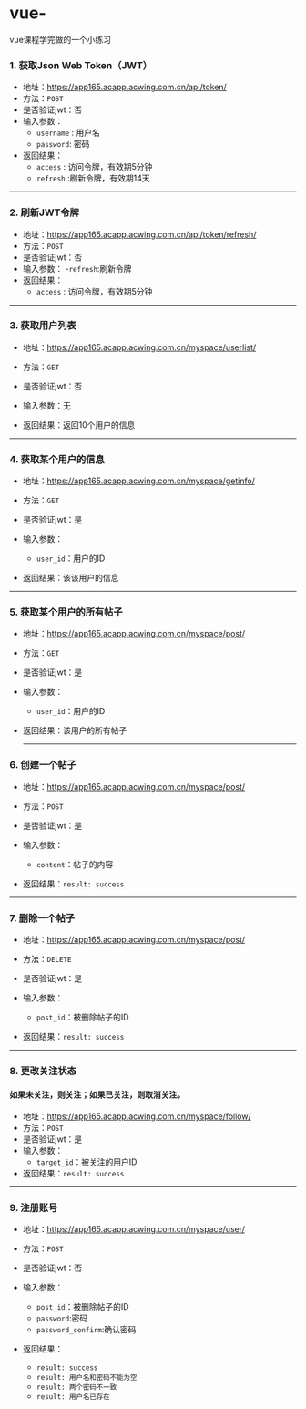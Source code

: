 # vue-
vue课程学完做的一个小练习

###  1. 获取Json Web Token（JWT）

- 地址：https://app165.acapp.acwing.com.cn/api/token/
- 方法：```POST```
- 是否验证jwt：否
- 输入参数：
    - ```username``` : 用户名
    - ```password```: 密码
- 返回结果：
    - ```access``` : 访问令牌，有效期5分钟
    - ```refresh``` :刷新令牌，有效期14天

_________________

###  2. 刷新JWT令牌

- 地址：https://app165.acapp.acwing.com.cn/api/token/refresh/
- 方法：```POST```
- 是否验证jwt：否
- 输入参数：
    -```refresh```:刷新令牌
- 返回结果：
    - ```access``` : 访问令牌，有效期5分钟
   

-------------------------------------
###  3. 获取用户列表

- 地址：https://app165.acapp.acwing.com.cn/myspace/userlist/
- 方法：```GET```
- 是否验证jwt：否
- 输入参数：无
    
- 返回结果：返回10个用户的信息
    
----------------------------
###  4. 获取某个用户的信息

- 地址：https://app165.acapp.acwing.com.cn/myspace/getinfo/
- 方法：```GET```
- 是否验证jwt：是
- 输入参数：
   - ```user_id```：用户的ID 
    
- 返回结果：该该用户的信息
-----------------------
### 5. 获取某个用户的所有帖子

- 地址：https://app165.acapp.acwing.com.cn/myspace/post/
- 方法：```GET```
- 是否验证jwt：是
- 输入参数：
   - ```user_id```：用户的ID 
    
- 返回结果：该用户的所有帖子
  
  --------------------------------
### 6. 创建一个帖子

- 地址：https://app165.acapp.acwing.com.cn/myspace/post/
- 方法：```POST```
- 是否验证jwt：是
- 输入参数：
   - ```content```：帖子的内容
    
- 返回结果：```result: success```

-------------
### 7. 删除一个帖子 

- 地址：https://app165.acapp.acwing.com.cn/myspace/post/
- 方法：```DELETE```
- 是否验证jwt：是
- 输入参数：
   - ```post_id```：被删除帖子的ID
    
- 返回结果：```result: success```
----------------------

### 8. 更改关注状态
#### 如果未关注，则关注；如果已关注，则取消关注。


- 地址：https://app165.acapp.acwing.com.cn/myspace/follow/
- 方法：```POST```
- 是否验证jwt：是
- 输入参数：
   - ```target_id```：被关注的用户ID
- 返回结果：```result: success```
--------------------------------

### 9. 注册账号

- 地址：https://app165.acapp.acwing.com.cn/myspace/user/
- 方法：```POST```
- 是否验证jwt：否
- 输入参数：
   - ```post_id```：被删除帖子的ID
   - ```password```:密码
   -  ```password_confirm```:确认密码


    
- 返回结果：
  - ```result: success```
  - ```result: 用户名和密码不能为空```
  - ```result: 两个密码不一致```
  - ```result: 用户名已存在```

